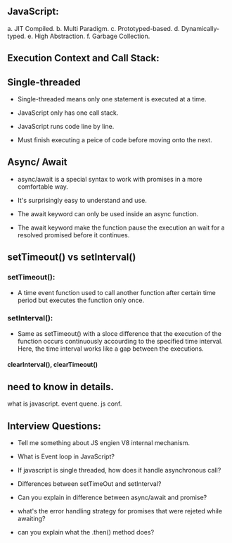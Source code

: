 ## JavaScript:

a. JIT Compiled.
b. Multi Paradigm.
c. Prototyped-based.
d. Dynamically- typed.
e. High Abstraction.
f. Garbage Collection.


## Execution Context and Call Stack:
















## Single-threaded

* Single-threaded means only one statement is executed at a time.

* JavaScript only has one call stack.

* JavaScript runs code line by line.

* Must finish executing a peice of code before moving onto the next.



## Async/ Await

* async/await is a special syntax to work with promises in a more comfortable way.

* It's surprisingly easy to understand and use.

* The await keyword can only be used inside an async function.

* The await keyword make the function pause the execution an wait for a resolved promised before it continues.



## setTimeout() vs setInterval()

### setTimeout():
* A time event function used to call another function after certain time period but executes the function only once.


### setInterval():
* Same as setTimeout() with a sloce difference that the execution of the function occurs continuously accourding to the specified time interval. Here, the time interval works like a gap between the executions.


#### clearInterval(), clearTimeout()




## need to know in details.

what is javascript.
event quene.
js conf.





## Interview Questions:
* Tell me something about JS engien V8 internal mechanism.

* What is Event loop in JavaScript?

* If javascript is single threaded, how does it handle asynchronous call?

* Differences between setTimeOut and setInterval?

* Can you explain in difference between async/await and promise?

* what's the error handling strategy for promises that were rejeted while awaiting?

* can you explain what the .then() method does?